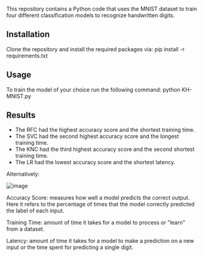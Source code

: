 
This repository contains a Python code that uses the MNIST dataset to train four 
different classification models to recognize handwritten digits.

## Installation

Clone the repository and install the required packages via: pip install -r requirements.txt

## Usage

To train the model of your choice run the following command: python KH-MNIST.py

## Results

- The RFC had the highest accuracy score and the shortest training time.
- The SVC had the second highest accuracy score and the longest training time.
- The KNC had the third highest accuracy score and the second shortest training time.
- The LR had the lowest accuracy score and the shortest latency.

Alternatively:

![image](https://user-images.githubusercontent.com/33584311/228629518-c07b972d-57b7-45cf-b4f5-e5eaa986ca01.png)

Accuracy Score: measures how well a model predicts the correct output. Here it refers to the percentage 
of times that the model correctly predicted the label of each input. 

Training Time: amount of time it takes for a model to process or "learn" from a dataset. 

Latency: amount of time it takes for a model to make a prediction on a new input or 
the time spent for predicting a single digit. 



